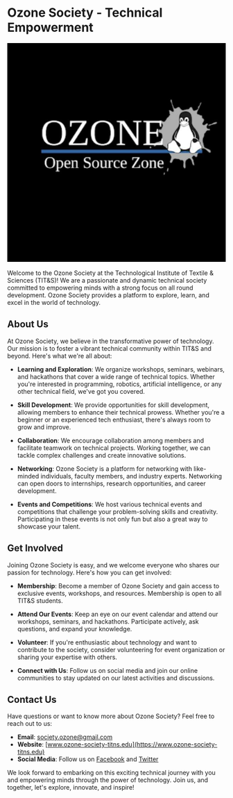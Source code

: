 # Ozone Society - Technical Empowerment

![Ozone Society Logo](./assets/img/logo/Ozone%20Logo.jpeg)

Welcome to the Ozone Society at the Technological Institute of Textile & Sciences (TIT&S)! We are a passionate and dynamic technical society committed to empowering minds with a strong focus on all round development. Ozone Society provides a platform to explore, learn, and excel in the world of technology.

## About Us

At Ozone Society, we believe in the transformative power of technology. Our mission is to foster a vibrant technical community within TIT&S and beyond. Here's what we're all about:

- **Learning and Exploration**: We organize workshops, seminars, webinars, and hackathons that cover a wide range of technical topics. Whether you're interested in programming, robotics, artificial intelligence, or any other technical field, we've got you covered.

- **Skill Development**: We provide opportunities for skill development, allowing members to enhance their technical prowess. Whether you're a beginner or an experienced tech enthusiast, there's always room to grow and improve.

- **Collaboration**: We encourage collaboration among members and facilitate teamwork on technical projects. Working together, we can tackle complex challenges and create innovative solutions.

- **Networking**: Ozone Society is a platform for networking with like-minded individuals, faculty members, and industry experts. Networking can open doors to internships, research opportunities, and career development.

- **Events and Competitions**: We host various technical events and competitions that challenge your problem-solving skills and creativity. Participating in these events is not only fun but also a great way to showcase your talent.

## Get Involved

Joining Ozone Society is easy, and we welcome everyone who shares our passion for technology. Here's how you can get involved:

- **Membership**: Become a member of Ozone Society and gain access to exclusive events, workshops, and resources. Membership is open to all TIT&S students.

- **Attend Our Events**: Keep an eye on our event calendar and attend our workshops, seminars, and hackathons. Participate actively, ask questions, and expand your knowledge.

- **Volunteer**: If you're enthusiastic about technology and want to contribute to the society, consider volunteering for event organization or sharing your expertise with others.

- **Connect with Us**: Follow us on social media and join our online communities to stay updated on our latest activities and discussions.

## Contact Us

Have questions or want to know more about Ozone Society? Feel free to reach out to us:

- **Email**: society.ozone@gmail.com
- **Website**: [www.ozone-society-titns.edu](https://www.ozone-society-titns.edu)
- **Social Media**: Follow us on [Facebook](https://www.facebook.com/OzoneSocietyTITNS) and [Twitter](https://twitter.com/OzoneSocietyTIT)

We look forward to embarking on this exciting technical journey with you and empowering minds through the power of technology. Join us, and together, let's explore, innovate, and inspire!